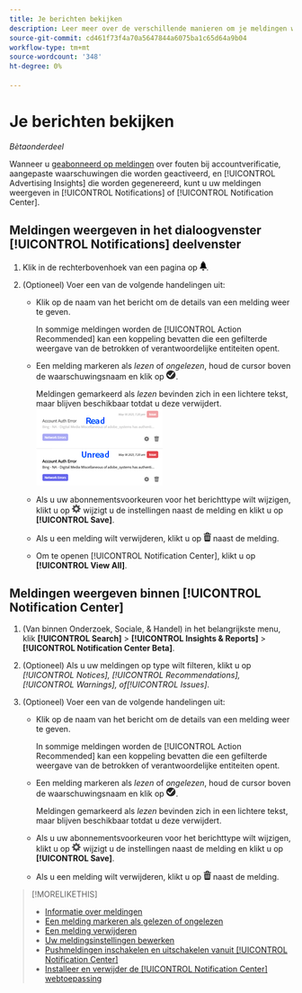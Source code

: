 ```yaml
---
title: Je berichten bekijken
description: Leer meer over de verschillende manieren om je meldingen weer te geven.
source-git-commit: cd461f73f4a70a5647844a6075ba1c65d64a9b04
workflow-type: tm+mt
source-wordcount: '348'
ht-degree: 0%

---
```


# Je berichten bekijken

*Bètaonderdeel*

Wanneer u [geabonneerd op meldingen](notification-edit.md) over fouten bij accountverificatie, aangepaste waarschuwingen die worden geactiveerd, en [!UICONTROL Advertising Insights] die worden gegenereerd, kunt u uw meldingen weergeven in [!UICONTROL Notifications] of [!UICONTROL Notification Center].

## Meldingen weergeven in het dialoogvenster [!UICONTROL Notifications] deelvenster

1. Klik in de rechterbovenhoek van een pagina op ![Meldingen](/help/search-social-commerce/assets/notifications-panel.png "Meldingen").

1. (Optioneel) Voer een van de volgende handelingen uit:

   * Klik op de naam van het bericht om de details van een melding weer te geven.

      In sommige meldingen worden de [!UICONTROL Action Recommended] kan een koppeling bevatten die een gefilterde weergave van de betrokken of verantwoordelijke entiteiten opent.

   * Een melding markeren als *lezen* of *ongelezen*, houd de cursor boven de waarschuwingsnaam en klik op ![Markeren als gelezen of Ongelezen](/help/search-social-commerce/assets/notifications-read-unread.png "Markeren als gelezen of Ongelezen").

      Meldingen gemarkeerd als *lezen* bevinden zich in een lichtere tekst, maar blijven beschikbaar totdat u deze verwijdert.
   ![Meldingen lezen en onlezen](/help/search-social-commerce/assets/notifications-read-vs-unread.png "Meldingen lezen en onlezen")

   * Als u uw abonnementsvoorkeuren voor het berichttype wilt wijzigen, klikt u op ![Instellingen](/help/search-social-commerce/assets/settings-nc.png "Instellingen") wijzigt u de instellingen naast de melding en klikt u op **[!UICONTROL Save]**.

   * Als u een melding wilt verwijderen, klikt u op ![Verwijderen](/help/search-social-commerce/assets/delete.png "Verwijderen") naast de melding.

   * Om te openen [!UICONTROL Notification Center], klikt u op **[!UICONTROL View All]**.


## Meldingen weergeven binnen [!UICONTROL Notification Center]

1. (Van binnen Onderzoek, Sociale, &amp; Handel) in het belangrijkste menu, klik **[!UICONTROL Search]** > **[!UICONTROL Insights & Reports]** > **[!UICONTROL Notification Center Beta]**.

1. (Optioneel) Als u uw meldingen op type wilt filteren, klikt u op *[!UICONTROL Notices], [!UICONTROL Recommendations], [!UICONTROL Warnings], of[!UICONTROL Issues]*.

1. (Optioneel) Voer een van de volgende handelingen uit:

   * Klik op de naam van het bericht om de details van een melding weer te geven.

      In sommige meldingen worden de [!UICONTROL Action Recommended] kan een koppeling bevatten die een gefilterde weergave van de betrokken of verantwoordelijke entiteiten opent.

   * Een melding markeren als *lezen* of *ongelezen*, houd de cursor boven de waarschuwingsnaam en klik op ![Markeren als gelezen of Ongelezen](/help/search-social-commerce/assets/notifications-read-unread.png "Markeren als gelezen of Ongelezen").

      Meldingen gemarkeerd als *lezen* bevinden zich in een lichtere tekst, maar blijven beschikbaar totdat u deze verwijdert.

   * Als u uw abonnementsvoorkeuren voor het berichttype wilt wijzigen, klikt u op ![Instellingen](/help/search-social-commerce/assets/settings-nc.png "Instellingen")  wijzigt u de instellingen naast de melding en klikt u op **[!UICONTROL Save]**.

   * Als u een melding wilt verwijderen, klikt u op ![Verwijderen](/help/search-social-commerce/assets/delete.png "Verwijderen") naast de melding.

>[!MORELIKETHIS]
>
>* [Informatie over meldingen](/help/search-social-commerce/notifications/notification-about.md)
>* [Een melding markeren als gelezen of ongelezen](notification-mark-read-unread.md)
>* [Een melding verwijderen](notification-delete.md)
>* [Uw meldingsinstellingen bewerken](notification-edit.md)
>* [Pushmeldingen inschakelen en uitschakelen vanuit [!UICONTROL Notification Center]](notifications-push-enable-disable.md)
>* [Installeer en verwijder de [!UICONTROL Notification Center] webtoepassing](notification-app-install-uninstall.md)

